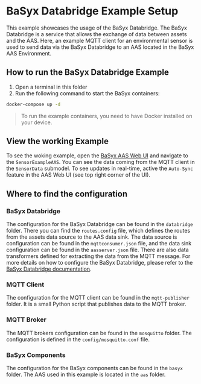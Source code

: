 # BaSyx Databridge Example Setup

This example showcases the usage of the BaSyx Databridge. The BaSyx Databridge is a service that allows the exchange of data between assets and the AAS.
Here, an example MQTT client for an environmental sensor is used to send data via the BaSyx Databridge to an AAS located in the BaSyx AAS Environment.

## How to run the BaSyx Databridge Example

1. Open a terminal in this folder
2. Run the following command to start the BaSyx containers:

```bash
docker-compose up -d
```

> To run the example containers, you need to have Docker installed on your device.

## View the working Example

To see the woking example, open the [BaSyx AAS Web UI](http://localhost:3000) and navigate to the `SensorExampleAAS`. You can see the data coming from the MQTT client in the `SensorData` submodel.
To see updates in real-time, active the `Auto-Sync` feature in the AAS Web UI (see top right corner of the UI).

## Where to find the configuration

### BaSyx Databridge

The configuration for the BaSyx Databridge can be found in the `databridge` folder. There you can find the `routes.config` file, which defines the routes from the assets data source to the AAS data sink.
The data source is configuration can be found in the `mqttconsumer.json` file, and the data sink configuration can be found in the `aasserver.json` file.
There are also data transformers defined for extracting the data from the MQTT message.
For more details on how to configure the BaSyx Databridge, please refer to the [BaSyx Databridge documentation](https://wiki.basyx.org/en/latest/content/user_documentation/basyx_components/databridge/index.html).

### MQTT Client

The configuration for the MQTT client can be found in the `mqtt-publisher` folder. It is a small Python script that publishes data to the MQTT broker.

### MQTT Broker

The MQTT brokers configuration can be found in the `mosquitto` folder. The configuration is defined in the `config/mosquitto.conf` file.

### BaSyx Components

The configuration for the BaSyx components can be found in the `basyx` folder.
The AAS used in this example is located in the `aas` folder.
